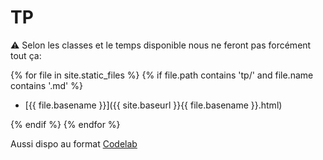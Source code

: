 # TP

⚠️ Selon les classes et le temps disponible nous ne feront pas forcément tout ça:

{% for file in site.static_files %}
{% if file.path contains 'tp/' and file.name contains '.md' %}

* [{{ file.basename }}]({{ site.baseurl }}{{ file.basename }}.html)

{% endif %}
{% endfor %}

Aussi dispo au format [Codelab](../codelabs/)

